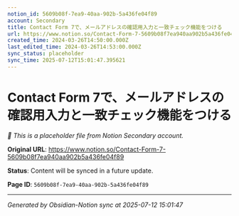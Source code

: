 ```yaml
---
notion_id: 5609b08f-7ea9-40aa-902b-5a436fe04f89
account: Secondary
title: Contact Form 7で、メールアドレスの確認用入力と一致チェック機能をつける
url: https://www.notion.so/Contact-Form-7-5609b08f7ea940aa902b5a436fe04f89
created_time: 2024-03-26T14:50:00.000Z
last_edited_time: 2024-03-26T14:53:00.000Z
sync_status: placeholder
sync_time: 2025-07-12T15:01:47.395621
---
```


# Contact Form 7で、メールアドレスの確認用入力と一致チェック機能をつける

*🔄 This is a placeholder file from Notion Secondary account.*

**Original URL**: https://www.notion.so/Contact-Form-7-5609b08f7ea940aa902b5a436fe04f89

**Status**: Content will be synced in a future update.

**Page ID**: `5609b08f-7ea9-40aa-902b-5a436fe04f89`

---

*Generated by Obsidian-Notion sync at 2025-07-12 15:01:47*
